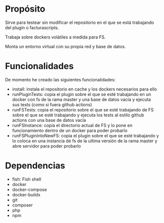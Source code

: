 # Propósito

Sirve para testear sin modificar el repositorio en el que se está trabajando del plugin o facturascripts.

Trabaja sobre dockers volátiles a medida para FS.

Monta un entorno virtual con su propia red y base de datos.

# Funcionalidades

De momento he creado las siguientes funcionalidades:

- install: instala el repositorio en cache y los dockers necesarios para ello
- runPluginTests: copia el plugin sobre el que se esté trabajando en un docker con fs de la rama master y una base de datos vacía y ejecuta sus tests (como si fuera github actions)
- runFSTests: copia el repositorio sobre el que se esté trabajando de FS sobre el que se esté trabajando y ejecuta los tests al estilo github actions con una base de datos vacía
- runFSInstance: copia el directorio actual de FS y lo pone en funcionamiento dentro de un docker para poder probarlo
- runFSPluginIntoNewFS: copia el plugin sobre el que se esté trabajando y lo coloca en una instancia de fs de la ultima versión de la rama master y abre servidor para poder probarlo

# Dependencias

- fish: Fish shell
- docker
- docker-compose
- docker-buildx
- git
- composer
- php
- npm